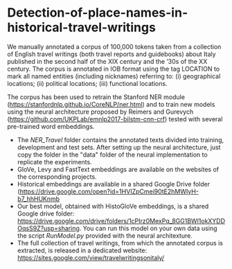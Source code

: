 # Detection-of-place-names-in-historical-travel-writings
We manually annotated a corpus of 100,000 tokens taken from a collection of English travel writings (both travel reports and guidebooks) about Italy published in the second half of the XIX century and the ’30s of the XX century. The corpus is annotated in IOB format using the tag LOCATION to mark all named entities (including nicknames) referring to: (i) geographical locations; (ii) political locations; (iii) functional locations.

The corpus has been used to retrain the Stanford NER module (https://stanfordnlp.github.io/CoreNLP/ner.html) and to train new models using the neural architecture proposed by Reimers and Gurevych (https://github.com/UKPLab/emnlp2017-bilstm-cnn-crf) tested with several pre-trained word embeddings.

 - The *NER_Travel* folder contains the annotated texts divided into training, development and test sets. After setting up the neural architecture, just copy the folder in the "data" folder of the neural implementation to replicate the experiments.
 - GloVe, Levy and FastText embeddings are available on the websites of the corresponding projects.
 - Historical embeddings are available in a shared Google Drive folder (https://drive.google.com/open?id=1HVIZpCmei90tE2hMWIyH-b7_hhHUKnmb
 - Our best model, obtained with HistoGloVe embeddings, is a shared Google drive folder: https://drive.google.com/drive/folders/1cPIrz0MexPq_8GG1BWl1okXYDDOqsS9Z?usp=sharing. You can run this model on your own data using the script *RunModel.py* provided with the neural architexture. 
 - The full collection of travel writings, from which the annotated corpus is extracted, is released in a dedicated website: https://sites.google.com/view/travelwritingsonitaly/